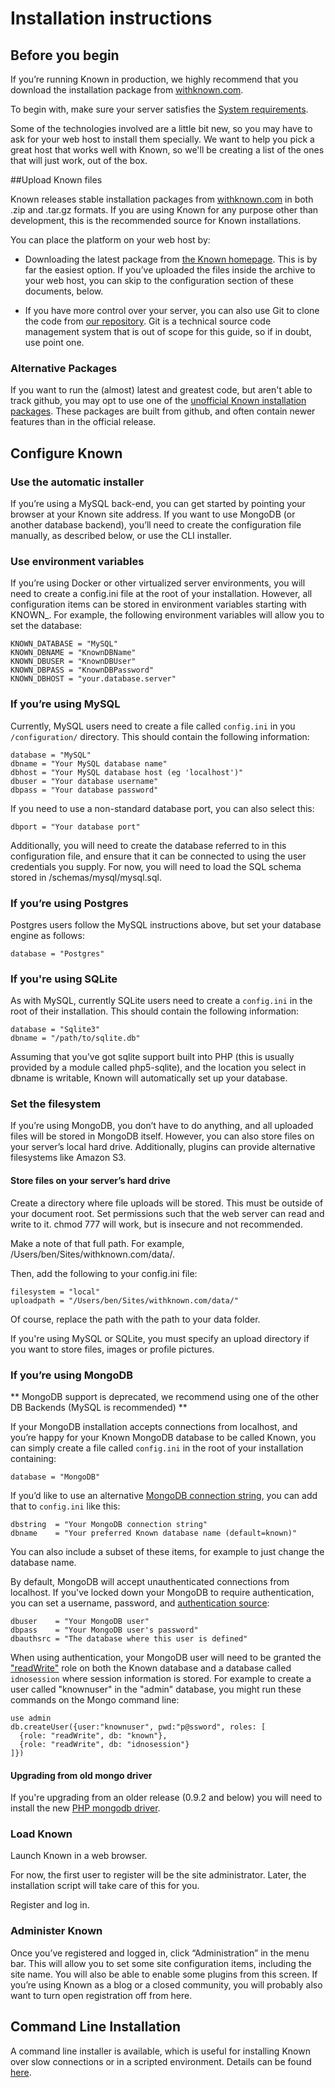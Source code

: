 # Installation instructions

## Before you begin

If you’re running Known in production, we highly recommend that you download the installation package from [withknown.com](https://withknown.com).

To begin with, make sure your server satisfies the [System requirements](requirements.md).

Some of the technologies involved are a little bit new, so you may have to ask for your web host to install them specially. We want to help you pick a great host that works well with Known, so we'll be creating a list of the ones that will just work, out of the box.

##Upload Known files

Known releases stable installation packages from [withknown.com](https://withknown.com) in both .zip and .tar.gz formats. If you are using Known for any purpose other than development, this is the recommended source for Known installations.

You can place the platform on your web host by:

+ Downloading the latest package from [the Known homepage](https://withknown.com/). This is by far the easiest option. If you’ve uploaded the files inside the archive to your web host, you can skip to the configuration section of these documents, below.
* If you have more control over your server, you can also use Git to clone the code from [our repository](https://github.com/idno/known). Git is a technical source code management system that is out of scope for this guide, so if in doubt, use point one.

### Alternative Packages

If you want to run the (almost) latest and greatest code, but aren't able to track github, you may opt to use one of the [unofficial Known installation packages](https://www.marcus-povey.co.uk/known/). These packages are built from github, and often contain newer features than in the official release.

## Configure Known

### Use the automatic installer

If you’re using a MySQL back-end, you can get started by pointing your browser at your Known site address. If you want to use MongoDB (or another database backend), you’ll need to create the configuration file manually, as described below, or use the CLI installer.

### Use environment variables

If you’re using Docker or other virtualized server environments, you will need to create a config.ini file at the root of your installation. However, all configuration items can be stored in environment variables starting with KNOWN_. For example, the following environment variables will allow you to set the database:

    KNOWN_DATABASE = "MySQL"
    KNOWN_DBNAME = "KnownDBName"
    KNOWN_DBUSER = "KnownDBUser"
    KNOWN_DBPASS = "KnownDBPassword"
    KNOWN_DBHOST = "your.database.server"

### If you’re using MySQL

Currently, MySQL users need to create a file called ```config.ini``` in you ```/configuration/``` directory. This should contain the following information:

    database = "MySQL"
    dbname = "Your MySQL database name"
    dbhost = "Your MySQL database host (eg 'localhost')"
    dbuser = "Your database username"
    dbpass = "Your database password"

If you need to use a non-standard database port, you can also select this:

    dbport = "Your database port"

Additionally, you will need to create the database referred to in this configuration file, and ensure that it can be connected to using the user credentials you supply. For now, you will need to load the SQL schema stored in /schemas/mysql/mysql.sql.

### If you’re using Postgres

Postgres users follow the MySQL instructions above, but set your database engine as follows:

    database = "Postgres"

### If you're using SQLite

As with MySQL, currently SQLite users need to create a ```config.ini``` in the root of their installation. This should contain the following information:

    database = "Sqlite3"
    dbname = "/path/to/sqlite.db"

Assuming that you've got sqlite support built into PHP (this is usually provided by a module called php5-sqlite), and the location you select in dbname is writable, Known will automatically set up your database.

### Set the filesystem

If you’re using MongoDB, you don’t have to do anything, and all uploaded files will be stored in MongoDB itself. However, you can also store files on your server’s local hard drive. Additionally, plugins can provide alternative filesystems like Amazon S3.

#### Store files on your server’s hard drive

Create a directory where file uploads will be stored. This must be outside of your document root. Set permissions such that the web server can read and write to it. chmod 777 will work, but is insecure and not recommended.

Make a note of that full path. For example, /Users/ben/Sites/withknown.com/data/.

Then, add the following to your config.ini file:

    filesystem = "local"
    uploadpath = "/Users/ben/Sites/withknown.com/data/"

Of course, replace the path with the path to your data folder.

If you're using MySQL or SQLite, you must specify an upload directory if you want to store files, images or profile pictures.

### If you’re using MongoDB

** MongoDB support is deprecated, we recommend using one of the other DB Backends (MySQL is recommended) **

If your MongoDB installation accepts connections from localhost, and you’re happy for your Known MongoDB database to be called Known, you can simply create a file called ```config.ini``` in the root of your installation containing:

    database = "MongoDB"

If you’d like to use an alternative [MongoDB connection string](http://docs.mongodb.org/manual/reference/connection-string/), you can add that to ```config.ini``` like this:

    dbstring  = "Your MongoDB connection string"
    dbname    = "Your preferred Known database name (default=known)"

You can also include a subset of these items, for example to just change the database name.

By default, MongoDB will accept unauthenticated connections from localhost. If you've locked down your MongoDB to require authentication, you can set a username, password, and [authentication source](https://docs.mongodb.org/manual/core/security-users/#user-authentication-database):

    dbuser    = "Your MongoDB user"
    dbpass    = "Your MongoDB user's password"
    dbauthsrc = "The database where this user is defined"

When using authentication, your MongoDB user will need to be granted the ["readWrite"](https://docs.mongodb.org/manual/reference/built-in-roles/#readWrite) role on both the Known database and a database called `idnosession` where session information is stored. For example to create a user called "knownuser" in the "admin" database, you might run these commands on the Mongo command line:

    use admin
    db.createUser({user:"knownuser", pwd:"p@ssword", roles: [
      {role: "readWrite", db: "known"},
      {role: "readWrite", db: "idnosession"}
    ]})

#### Upgrading from old mongo driver

If you're upgrading from an older release (0.9.2 and below) you will need to install the new [PHP mongodb driver](https://secure.php.net/manual/en/set.mongodb.php).

### Load Known

Launch Known in a web browser.

For now, the first user to register will be the site administrator. Later, the installation script will take care of this for you.

Register and log in.

### Administer Known

Once you’ve registered and logged in, click “Administration” in the menu bar. This will allow you to set some site configuration items, including the site name. You will also be able to enable some plugins from this screen. If you’re using Known as a blog or a closed community, you will probably also want to turn open registration off from here.

## Command Line Installation

A command line installer is available, which is useful for installing Known over slow connections or in a scripted environment. Details can be found [here](cliinstaller.md).